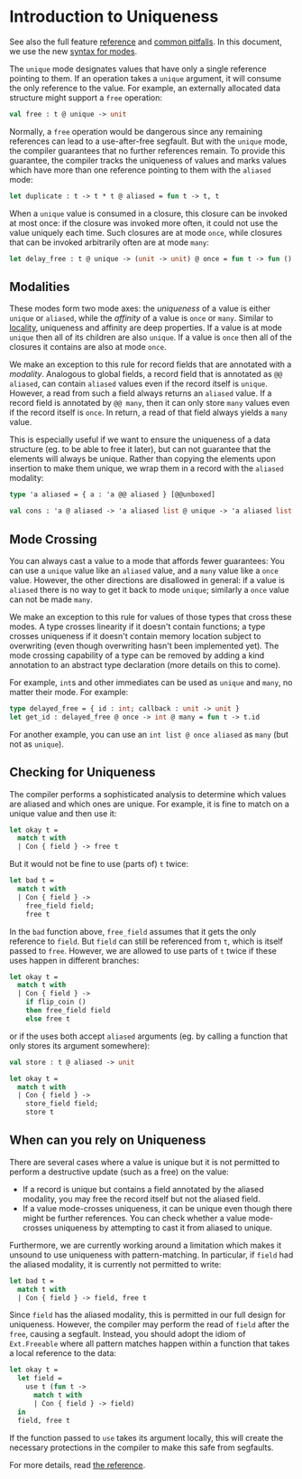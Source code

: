 # Introduction to Uniqueness

See also the full feature [reference](reference.md) and [common pitfalls](pitfalls.md).
In this document, we use the new [syntax for modes](../modes/syntax.md).

The `unique` mode designates values that have only a single reference pointing
to them. If an operation takes a `unique` argument, it will consume the only
reference to the value. For example, an externally allocated data structure
might support a `free` operation:

```ocaml
val free : t @ unique -> unit
```

Normally, a `free` operation would be dangerous since any remaining references
can lead to a use-after-free segfault. But with the `unique` mode, the compiler
guarantees that no further references remain. To provide this guarantee, the
compiler tracks the uniqueness of values and marks values which have more than
one reference pointing to them with the `aliased` mode:

```ocaml
let duplicate : t -> t * t @ aliased = fun t -> t, t
```

When a `unique` value is consumed in a closure, this closure can be invoked at
most once: if the closure was invoked more often, it could not use the value
uniquely each time. Such closures are at mode `once`, while closures that can be
invoked arbitrarily often are at mode `many`:

```ocaml
let delay_free : t @ unique -> (unit -> unit) @ once = fun t -> fun () -> free t
```

## Modalities

These modes form two mode axes: the _uniqueness_ of a value is either `unique`
or `aliased`, while the _affinity_ of a value is `once` or `many`. Similar to
[locality](../local/intro.md), uniqueness and affinity are deep properties. If a
value is at mode `unique` then all of its children are also `unique`. If a value
is `once` then all of the closures it contains are also at mode `once`.

We make an exception to this rule for record fields that are annotated with a
_modality_. Analogous to global fields, a record field that is annotated as `@@
aliased`, can contain `aliased` values even if the record itself is `unique`.
However, a read from such a field always returns an `aliased` value. If a record
field is annotated by `@@ many`, then it can only store `many` values even if
the record itself is `once`. In return, a read of that field always yields a
`many` value.

This is especially useful if we want to ensure the uniqueness of a data
structure (eg. to be able to free it later), but can not guarantee that the
elements will always be unique. Rather than copying the elements upon insertion
to make them unique, we wrap them in a record with the `aliased` modality:

```ocaml
type 'a aliased = { a : 'a @@ aliased } [@@unboxed]

val cons : 'a @ aliased -> 'a aliased list @ unique -> 'a aliased list @ unique
```

## Mode Crossing

You can always cast a value to a mode that affords fewer guarantees: You can use
a `unique` value like an `aliased` value, and a `many` value like a `once`
value. However, the other directions are disallowed in general: if a value is
`aliased` there is no way to get it back to mode `unique`; similarly a `once`
value can not be made `many`.

We make an exception to this rule for values of those types that cross these
modes. A type crosses linearity if it doesn't contain functions; a type crosses
uniqueness if it doesn't contain memory location subject to overwriting (even
though overwriting hasn't been implemented yet). The mode crossing capability of
a type can be removed by adding a kind annotation to an abstract type
declaration (more details on this to come).

For example, `int`s and other immediates can be used as `unique` and
`many`, no matter their mode. For example:

```ocaml
type delayed_free = { id : int; callback : unit -> unit }
let get_id : delayed_free @ once -> int @ many = fun t -> t.id
```

For another example, you can use an `int list @ once aliased` as `many` (but not
as `unique`).

## Checking for Uniqueness

The compiler performs a sophisticated analysis to determine which values are
aliased and which ones are unique. For example, it is fine to match on a unique
value and then use it:

```ocaml
let okay t =
  match t with
  | Con { field } -> free t
```

But it would not be fine to use (parts of) `t` twice:

```ocaml
let bad t =
  match t with
  | Con { field } ->
    free_field field;
    free t
```

In the `bad` function above, `free_field` assumes that it gets the only
reference to `field`. But `field` can still be referenced from `t`, which is
itself passed to `free`. However, we are allowed to use parts of `t` twice if
these uses happen in different branches:

```ocaml
let okay t =
  match t with
  | Con { field } ->
    if flip_coin ()
    then free_field field
    else free t
```

or if the uses both accept `aliased` arguments (eg. by calling a function that
only stores its argument somewhere):

```ocaml
val store : t @ aliased -> unit

let okay t =
  match t with
  | Con { field } ->
    store_field field;
    store t
```

## When can you rely on Uniqueness

There are several cases where a value is unique but it is not permitted
to perform a destructive update (such as a free) on the value:

 - If a record is unique but contains a field annotated by the aliased
   modality, you may free the record itself but not the aliased field.
 - If a value mode-crosses uniqueness, it can be unique even though there might
   be further references. You can check whether a value mode-crosses uniqueness
   by attempting to cast it from aliased to unique.

Furthermore, we are currently working around a limitation which makes it unsound
to use uniqueness with pattern-matching. In particular, if `field` had the
aliased modality, it is currently not permitted to write:

```ocaml
let bad t =
  match t with
  | Con { field } -> field, free t
```

Since `field` has the aliased modality, this is permitted in our full design for
uniqueness. However, the compiler may perform the read of `field` after the
`free`, causing a segfault. Instead, you should adopt the idiom of
`Ext.Freeable` where all pattern matches happen within a function that takes a
local reference to the data:

```ocaml
let okay t =
  let field =
    use t (fun t ->
      match t with
      | Con { field } -> field)
  in
  field, free t
```

If the function passed to `use` takes its argument locally, this will create the
necessary protections in the compiler to make this safe from segfaults.

For more details, read [the reference](./reference.md).
